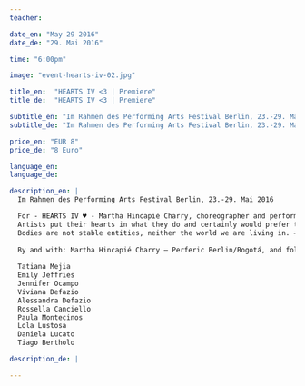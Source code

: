```yaml
---
teacher:

date_en: "May 29 2016"
date_de: "29. Mai 2016"

time: "6:00pm"

image: "event-hearts-iv-02.jpg"

title_en:  "HEARTS IV <3 | Premiere"
title_de:  "HEARTS IV <3 | Premiere"

subtitle_en: "Im Rahmen des Performing Arts Festival Berlin, 23.-29. Mai 2016"
subtitle_de: "Im Rahmen des Performing Arts Festival Berlin, 23.-29. Mai 2016"

price_en: "EUR 8"
price_de: "8 Euro"

language_en:
language_de:

description_en: |
  Im Rahmen des Performing Arts Festival Berlin, 23.-29. Mai 2016 

  For - HEARTS IV ♥ - Martha Hincapié Charry, choreographer and performer from Colombia, reunite a group of professional dancers, performers and choregraphers in Urbanraum to meet in an intimate and close dialogue with the public, followed by an open air physical encounter where they will make, through movement, a reflection about their bodies and their actual state.
  Artists put their hearts in what they do and certainly would prefer to work hard in their field but a huge porcentaje of dancers and choreographers based in Berlin see themselves forced to apply to the Hartz IV support offered by the German government to cover the basic surviving kit.
  Bodies are not stable entities, neither the world we are living in. – HEARTS IV ♥ – wants to open spaces for subjective notions about the relationship between self, society and body, looking to assess politics in regards to identity and action, constituting a human community.
  
  By and with: Martha Hincapié Charry – Perferic Berlin/Bogotá, and following dancers, performers and choreographers based in Berlin:
  
  Tatiana Mejia
  Emily Jeffries
  Jennifer Ocampo
  Viviana Defazio
  Alessandra Defazio
  Rossella Canciello
  Paula Montecinos
  Lola Lustosa
  Daniela Lucato
  Tiago Bertholo

description_de: |

---
```

